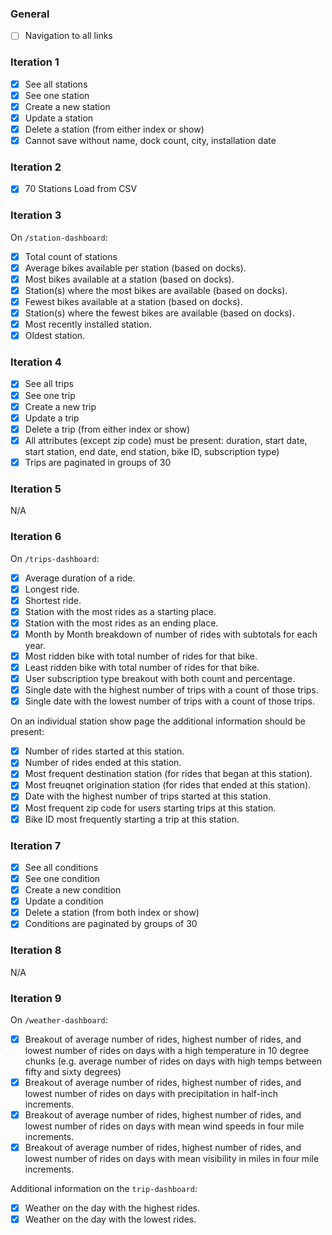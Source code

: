 ### General
* [ ] Navigation to all links

### Iteration 1

* [X] See all stations
* [X] See one station
* [X] Create a new station
* [X] Update a station
* [X] Delete a station (from either index or show)
* [X] Cannot save without name, dock count, city, installation date

### Iteration 2

* [X] 70 Stations Load from CSV

### Iteration 3

On `/station-dashboard`:

* [X] Total count of stations
* [X] Average bikes available per station (based on docks).
* [X] Most bikes available at a station (based on docks).
* [X] Station(s) where the most bikes are available (based on docks).
* [X] Fewest bikes available at a station (based on docks).
* [X] Station(s) where the fewest bikes are available (based on docks).
* [X] Most recently installed station.
* [X] Oldest station.

### Iteration 4

* [X] See all trips
* [X] See one trip
* [X] Create a new trip
* [X] Update a trip
* [X] Delete a trip (from either index or show)
* [X] All attributes (except zip code) must be present: duration, start date, start station, end date, end station, bike ID, subscription type)
* [X] Trips are paginated in groups of 30

### Iteration 5

N/A

### Iteration 6

On `/trips-dashboard`:

* [X] Average duration of a ride.
* [X] Longest ride.
* [X] Shortest ride.
* [X] Station with the most rides as a starting place.
* [X] Station with the most rides as an ending place.
* [X] Month by Month breakdown of number of rides with subtotals for each year.
* [X] Most ridden bike with total number of rides for that bike.
* [X] Least ridden bike with total number of rides for that bike.
* [X] User subscription type breakout with both count and percentage.
* [X] Single date with the highest number of trips with a count of those trips.
* [X] Single date with the lowest number of trips with a count of those trips.

On an individual station show page the additional information should be present:

* [X] Number of rides started at this station.
* [X] Number of rides ended at this station.
* [X] Most frequent destination station (for rides that began at this station).
* [X] Most freuqnet origination station (for rides that ended at this station).
* [X] Date with the highest number of trips started at this station.
* [x] Most frequent zip code for users starting trips at this station.
* [X] Bike ID most frequently starting a trip at this station.

### Iteration 7

* [X] See all conditions
* [X] See one condition
* [X] Create a new condition
* [X] Update a condition
* [X] Delete a station (from both index or show)
* [X] Conditions are paginated by groups of 30

### Iteration 8

N/A

### Iteration 9

On `/weather-dashboard`:

* [X] Breakout of average number of rides, highest number of rides, and lowest number of rides on days with a high temperature in 10 degree chunks (e.g. average number of rides on days with high temps between fifty and sixty degrees)
* [X] Breakout of average number of rides, highest number of rides, and lowest number of rides on days with precipitation in half-inch increments.
* [X] Breakout of average number of rides, highest number of rides, and lowest number of rides on days with mean wind speeds in four mile increments.
* [X] Breakout of average number of rides, highest number of rides, and lowest number of rides on days with mean visibility in miles in four mile increments.

Additional information on the `trip-dashboard`:

* [X] Weather on the day with the highest rides.
* [X] Weather on the day with the lowest rides.
